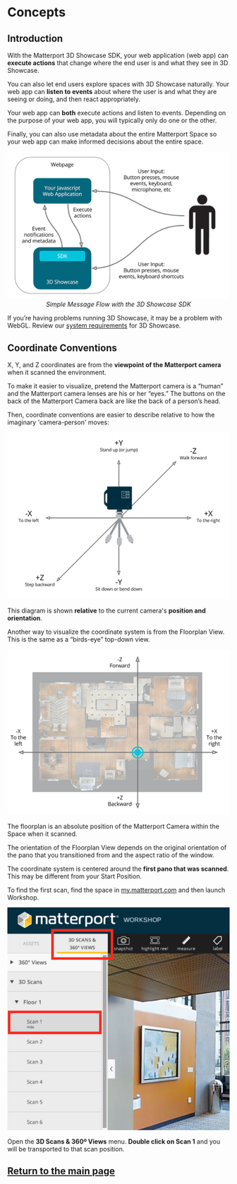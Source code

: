 # Concepts

## Introduction

With the Matterport 3D Showcase SDK, your web application (web app) can **execute actions** that change where the end user is and what they see in 3D Showcase.

You can also let end users explore spaces with 3D Showcase naturally. Your web app can **listen to events** about where the user is and what they are seeing or doing, and then react appropriately.

Your web app can **both** execute actions and listen to events. Depending on the purpose of your web app, you will typically only do one or the other.

Finally, you can also use metadata about the entire Matterport Space so your web app can make informed decisions about the entire space.

<p align="center">
  <img src="images/message-flow.png"/><br/>
  <em>Simple Message Flow with the 3D Showcase SDK</em>
</p>

<div class="note">If you’re having problems running 3D Showcase, it may be a problem with WebGL. Review our <a href="https://support.matterport.com/hc/articles/208220058">system requirements</a> for 3D Showcase.</div>


## Coordinate Conventions

X, Y, and Z coordinates are from the **viewpoint of the Matterport camera** when it scanned the environment.

To make it easier to visualize, pretend the Matterport camera is a “human” and the Matterport camera lenses are his or her “eyes.” The buttons on the back of the Matterport Camera back are like the back of a person’s head.

Then, coordinate conventions are easier to describe relative to how the imaginary 'camera-person' moves:

<p align="center">
  <img src="images/xyz-coordinate-system.png"/><br/>
</p>

<p class="note">This diagram is shown <strong>relative</strong> to the current camera's <strong>position and orientation</strong>.</p>

Another way to visualize the coordinate system is from the Floorplan View. This is the same as a “birds-eye” top-down view.

<p align="center">
  <img src="images/top-down-coordinate-system.png"/><br/>
</p>

The floorplan is an absolute position of the Matterport Camera within the Space when it scanned.

The orientation of the Floorplan View depends on the original orientation of the pano that you transitioned from and the aspect ratio of the window.

The coordinate system is centered around the **first pano that was scanned**. This may be different from your Start Position.

To find the first scan, find the space in [my.matterport.com](https://my.matterport.com) and then launch Workshop.

<p align="center">
  <img src="images/first-scan-in-matterport-workshop.png"/><br/>
</p>

Open the **3D Scans & 360º Views** menu. **Double click on Scan 1** and you will be transported to that scan position.


## [Return to the main page](index.md)
